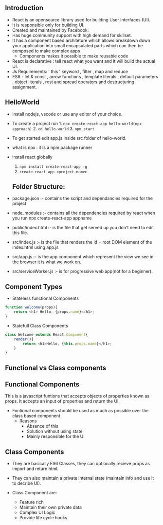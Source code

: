 ## Introduction
- React is an opensource library used for building User Interfaces (UI).
- It is responsible only for building UI.
- Created and maintained by Facebook.
- Has huge community support with high demand for skillset.
- It has a component based architeture which allows breakdown down your application into small encapsulated parts which can then be composed to make complex apps
	- Components makes it possible to make reusable code
- React is declarative : tell react what you want and it will build the actual UI.
- Js Requirements: ' this ' keyword , filter , map and reduce 
- ES6 - let & const , arrow functions , template literals , default parameters , object literals , rest and spread operators and destructuring assignment.

## HelloWorld
- Install nodejs, vscode or use any editor of your choice.

- To create a project run
	  1. `npx create-react-app hello-world(npx approach)`
	  2. `cd hello-world`
	  3. `npm start`
- To get started edit app.js inside src folder of hello-world.
- what is npx : it is a npm package runner
- install react globally
	1. `npm install create-react-app -g`
	2. `create-react-app <project-name>`
  
  ## Folder Structure:
- package.json :- contains the script and dependancies required for the project
- node_modules :- contains all the dependencies required by react when you run npx create-react-app appname
- public/index.html :- is the file that get served up you don't need to edit this file.
- src/index.js :- is the file that renders the id = root DOM element of the index.html using app.js
- src/app.js :- is the app component which represent the view we see in the browser it is what we work on.
- src/serviceWorker.js :- is for progressive web app(not for a beginner).

## Component Types

- Stateless functional Components

```Javascript
function welcome(props){
    return <h1> Hello, {props.name}</h1>;
}
```

- Statefull Class Components

```Javascript
class Welcome extends React.Component{
    render(){
        return <h1>Hello, {this.props.name}</h1>;
    }
}
```

## Functional vs Class components

## Functional Components
This is a javascript funtions that accepts objects of properties known as props. It accepts an input of properties and return the UI.

- Funtional components should be used as much as possible over the class based component
	- Reasons
		- Absence of this
		- Solution without using state
		- Mainly responsible for the UI

## Class Components
- They are basically ES6 Classes, they can optionally recieve props as import and return html.
- They can also maintain a private internal state (maintain info and use it to decribe UI).


- Class Component are:
	- Feature rich
	- Maintain their own private data
	- Complex UI Logic
	- Provide life cycle hooks
